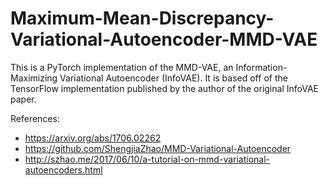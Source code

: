 # Maximum-Mean-Discrepancy-Variational-Autoencoder-MMD-VAE
This is a PyTorch implementation of the MMD-VAE, an Information-Maximizing Variational Autoencoder (InfoVAE). It is based off of the TensorFlow implementation published by the author of the original InfoVAE paper.

References:
 - https://arxiv.org/abs/1706.02262
 - https://github.com/ShengjiaZhao/MMD-Variational-Autoencoder
 - http://szhao.me/2017/06/10/a-tutorial-on-mmd-variational-autoencoders.html

